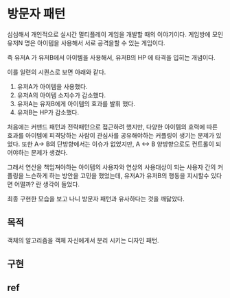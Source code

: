# 방문자 패턴

심심해서 개인적으로 실시간 멀티플레이 게임을 개발할 때의 이야기이다. 게임방에 모인 유저N 명은 아이템을 사용해서 서로 공격을할 수 있는 게임이다.

즉 유저A 가 유저B에서 아이템을 사용해서, 유저B의 HP 에 타격을 입히는 개념이다.

이를 일련의 시퀀스로 보면 아래와 같다.

1. 유저A가 아이템을 사용했다. 
2. 유저A의 아이템 소지수가 감소했다. 
3. 유저A는 유저B에게 아이템의 효과를 발휘 했다. 
4. 유저B는 HP가 감소했다.

처음에는 커맨드 패턴과 전략패턴으로 접근하려 했지만, 다양한 아이템의 효력에 따른 효과를 아이템에 피격당하는 사람이 관심사를 공유해야하는 커플링이 생기는 문제가 있었다.  또한 A-> B의 단방향에서는 이슈가 없었지만, A <-> B 양방향으로도 컨트롤이 되어야하는 문제가 생겼다.

그래서 연산을 책임져야하는 아이템의 사용자와 연상의 사용대상이 되는 사용자 간의 커플링을 느슨하게 하는 방안을 고민을 했었는데, 유저A가 유저B의 행동을 지시할수 있다면 어떨까? 란 생각이 들었다.

최종 구현한 모습을 보고 나니 방문자 패턴과 유사하다는 것을 깨닳았다.   

## 목적

객체의 알고리즘을 객체 자신에게서 분리 시키는 디자인 패턴.

## 구현

## ref